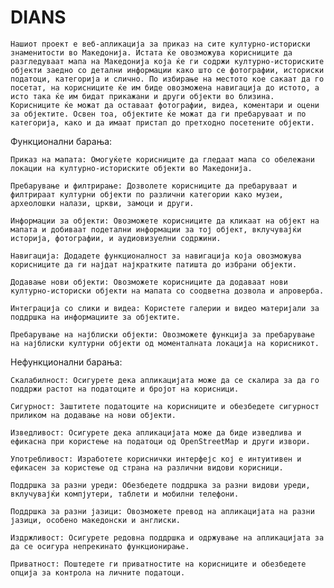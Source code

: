 # DIANS

    Нашиот проект е веб-апликација за приказ на сите културно-историски знаменитости во Македонија. Истата ќе овозможува корисниците да разгледуваат мапа на Македонија која ќе ги содржи културно-историските објекти заедно со детални информации како што се фотографии, историски податоци, категорија и слично. По избирање на местото кое сакаат да го посетат, на корисниците ќе им биде овозможена навигација до истото, а исто така ќе им бидат прикажани и други објекти во близина. Корисниците ќе можат да оставаат фотографии, видеа, коментари и оцени за објектите. Освен тоа, објектите ќе можат да ги пребаруваат и по категорија, како и да имаат пристап до претходно посетените објекти.

Функционални барања:

    Приказ на мапата: Омогуќете корисниците да гледаат мапа со обележани локации на културно-историските објекти во Македонија.

    Пребарување и филтрирање: Дозволете корисниците да пребаруваат и филтрираат културни објекти по различни категории како музеи, археолошки налази, цркви, замоци и други.

    Информации за објекти: Овозможете корисниците да кликаат на објект на мапата и добиваат подетални информации за тој објект, вклучувајќи историја, фотографии, и аудиовизуелни содржини.

    Навигација: Додадете функционалност за навигација која овозможува корисниците да ги најдат најкратките патишта до избрани објекти.

    Додавање нови објекти: Овозможете корисниците да додаваат нови културно-историски објекти на мапата со соодветна дозвола и апроверба.

    Интеграција со слики и видеа: Користете галерии и видео материјали за поддршка на информациите за објектите.

    Пребарување на најблиски објекти: Овозможете функција за пребарување на најблиски културни објекти од моменталната локација на корисникот.

Нефункционални барања:

    Скалабилност: Осигурете дека апликацијата може да се скалира за да го поддржи растот на податоците и бројот на корисници.

    Сигурност: Заштитете податоците на корисниците и обезбедете сигурност приликом на додавање на нови објекти.

    Изведливост: Осигурете дека апликацијата може да биде изведлива и ефикасна при користење на податоци од OpenStreetMap и други извори.

    Употребливост: Изработете кориснички интерфејс кој е интуитивен и ефикасен за користење од страна на различни видови корисници.

    Поддршка за разни уреди: Обезбедете поддршка за разни видови уреди, вклучувајќи компјутери, таблети и мобилни телефони.

    Поддршка за разни јазици: Овозможете превод на апликацијата на разни јазици, особено македонски и англиски.

    Издржливост: Осигурете редовна поддршка и одржување на апликацијата за да се осигура непрекинато функционирање.

    Приватност: Поштедете ги приватностите на корисниците и обезбедете опција за контрола на личните податоци.
